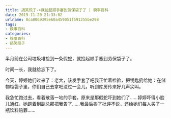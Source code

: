 ```yaml
---
title: 搞笑段子->就捡起顺手塞到劳保袋子了 | 糗事百科
date: 2019-11-20 21:33:02
urlname: 0ca8069395e60a459051f591255be298
tags: 
- 糗事百科
categories:
- 糗事百科
- 搞笑段子
---
```

半月前在公司垃圾堆捡到一条假蛇，就捡起顺手塞到劳保袋子了。

时间一长，我就给忘下了。

今天，婷婷她们过来了：老大，该发手套了吧我正忙着检验，把钥匙扔给她：在储物柜袋子里，你们自己去拿吧没过一会儿，听到库房传来好几声尖叫。

我急忙跑过去，看着散落一地的手套，原来是那假蛇吓到她们了……婷婷吓得小脸儿通红，她跑着到副总那把我告了……我最后挨了批评不说，还给她们每人买了一瓶饮料赔罪……



